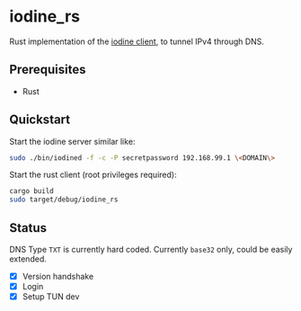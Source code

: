 # iodine_rs
Rust implementation of the [iodine client](https://github.com/yarrick/iodine), to tunnel IPv4 through DNS.

## Prerequisites
- Rust

## Quickstart
Start the iodine server similar like:
```bash
sudo ./bin/iodined -f -c -P secretpassword 192.168.99.1 \<DOMAIN\>
```

Start the rust client (root privileges required):
```bash
cargo build
sudo target/debug/iodine_rs
```

## Status
DNS Type `TXT` is currently hard coded. Currently `base32` only, could be easily extended.
- [x] Version handshake
- [x] Login
- [x] Setup TUN dev
